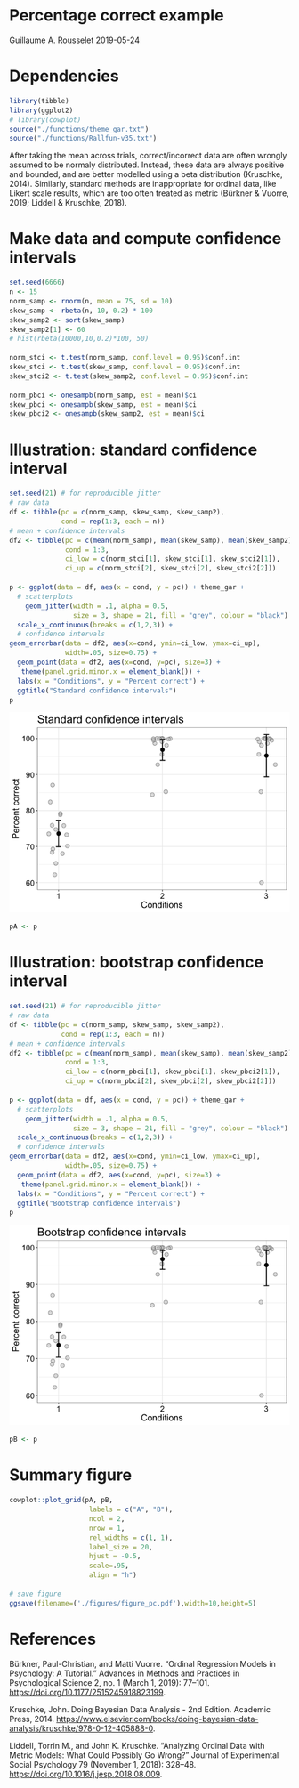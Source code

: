 Percentage correct example
================
Guillaume A. Rousselet
2019-05-24

Dependencies
============

``` r
library(tibble)
library(ggplot2)
# library(cowplot)
source("./functions/theme_gar.txt")
source("./functions/Rallfun-v35.txt")
```

After taking the mean across trials, correct/incorrect data are often wrongly assumed to be normaly distributed. Instead, these data are always positive and bounded, and are better modelled using a beta distribution (Kruschke, 2014). Similarly, standard methods are inappropriate for ordinal data, like Likert scale results, which are too often treated as metric (Bürkner & Vuorre, 2019; Liddell & Kruschke, 2018).

Make data and compute confidence intervals
==========================================

``` r
set.seed(6666)
n <- 15
norm_samp <- rnorm(n, mean = 75, sd = 10)
skew_samp <- rbeta(n, 10, 0.2) * 100
skew_samp2 <- sort(skew_samp)
skew_samp2[1] <- 60
# hist(rbeta(10000,10,0.2)*100, 50)

norm_stci <- t.test(norm_samp, conf.level = 0.95)$conf.int
skew_stci <- t.test(skew_samp, conf.level = 0.95)$conf.int
skew_stci2 <- t.test(skew_samp2, conf.level = 0.95)$conf.int

norm_pbci <- onesampb(norm_samp, est = mean)$ci
skew_pbci <- onesampb(skew_samp, est = mean)$ci
skew_pbci2 <- onesampb(skew_samp2, est = mean)$ci
```

Illustration: standard confidence interval
==========================================

``` r
set.seed(21) # for reproducible jitter
# raw data
df <- tibble(pc = c(norm_samp, skew_samp, skew_samp2),
             cond = rep(1:3, each = n))
# mean + confidence intervals
df2 <- tibble(pc = c(mean(norm_samp), mean(skew_samp), mean(skew_samp2)),
              cond = 1:3,
              ci_low = c(norm_stci[1], skew_stci[1], skew_stci2[1]),
              ci_up = c(norm_stci[2], skew_stci[2], skew_stci2[2]))

p <- ggplot(data = df, aes(x = cond, y = pc)) + theme_gar +
  # scatterplots
    geom_jitter(width = .1, alpha = 0.5, 
                size = 3, shape = 21, fill = "grey", colour = "black") +
  scale_x_continuous(breaks = c(1,2,3)) +
  # confidence intervals
geom_errorbar(data = df2, aes(x=cond, ymin=ci_low, ymax=ci_up), 
              width=.05, size=0.75) + 
  geom_point(data = df2, aes(x=cond, y=pc), size=3) +
   theme(panel.grid.minor.x = element_blank()) +
  labs(x = "Conditions", y = "Percent correct") +
  ggtitle("Standard confidence intervals") 
p
```

![](pc_files/figure-markdown_github/unnamed-chunk-3-1.png)

``` r
pA <- p
```

Illustration: bootstrap confidence interval
===========================================

``` r
set.seed(21) # for reproducible jitter
# raw data
df <- tibble(pc = c(norm_samp, skew_samp, skew_samp2),
             cond = rep(1:3, each = n))
# mean + confidence intervals
df2 <- tibble(pc = c(mean(norm_samp), mean(skew_samp), mean(skew_samp2)),
              cond = 1:3,
              ci_low = c(norm_pbci[1], skew_pbci[1], skew_pbci2[1]),
              ci_up = c(norm_pbci[2], skew_pbci[2], skew_pbci2[2]))

p <- ggplot(data = df, aes(x = cond, y = pc)) + theme_gar +
  # scatterplots
    geom_jitter(width = .1, alpha = 0.5, 
                size = 3, shape = 21, fill = "grey", colour = "black") +
  scale_x_continuous(breaks = c(1,2,3)) +
  # confidence intervals
geom_errorbar(data = df2, aes(x=cond, ymin=ci_low, ymax=ci_up), 
              width=.05, size=0.75) + 
  geom_point(data = df2, aes(x=cond, y=pc), size=3) +
   theme(panel.grid.minor.x = element_blank()) +
  labs(x = "Conditions", y = "Percent correct") +
  ggtitle("Bootstrap confidence intervals") 
p
```

![](pc_files/figure-markdown_github/unnamed-chunk-4-1.png)

``` r
pB <- p
```

Summary figure
==============

``` r
cowplot::plot_grid(pA, pB,
                    labels = c("A", "B"),
                    ncol = 2,
                    nrow = 1,
                    rel_widths = c(1, 1), 
                    label_size = 20, 
                    hjust = -0.5, 
                    scale=.95,
                    align = "h")

# save figure
ggsave(filename=('./figures/figure_pc.pdf'),width=10,height=5)
```

References
==========

Bürkner, Paul-Christian, and Matti Vuorre. “Ordinal Regression Models in Psychology: A Tutorial.” Advances in Methods and Practices in Psychological Science 2, no. 1 (March 1, 2019): 77–101. <https://doi.org/10.1177/2515245918823199>.

Kruschke, John. Doing Bayesian Data Analysis - 2nd Edition. Academic Press, 2014. <https://www.elsevier.com/books/doing-bayesian-data-analysis/kruschke/978-0-12-405888-0>.

Liddell, Torrin M., and John K. Kruschke. “Analyzing Ordinal Data with Metric Models: What Could Possibly Go Wrong?” Journal of Experimental Social Psychology 79 (November 1, 2018): 328–48. <https://doi.org/10.1016/j.jesp.2018.08.009>.
